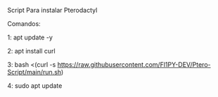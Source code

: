 Script Para instalar Pterodactyl

Comandos:

1: apt update -y

2: apt install curl

3: bash <(curl -s https://raw.githubusercontent.com/Fl1PY-DEV/Ptero-Script/main/run.sh)

4: sudo apt update
